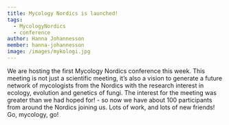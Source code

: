 ```yaml
---
title: Mycology Nordics is launched!
tags:
  - MycologyNordics
  - conference
author: Hanna Johannesson
member: hanna-johannesson
image: /images/mykologi.jpg
---
```


We are hosting the first Mycology Nordics conference this week. This meeting is not just a scientific meeting, it’s also a vision to generate a future network of mycologists from the Nordics with the research interest in ecology, evolution and genetics of fungi. The interest for the meeting was greater than we had hoped for! - so now we have about 100 participants from around the Nordics joining us. Lots of work, and lots of new friends! Go, mycology, go!
